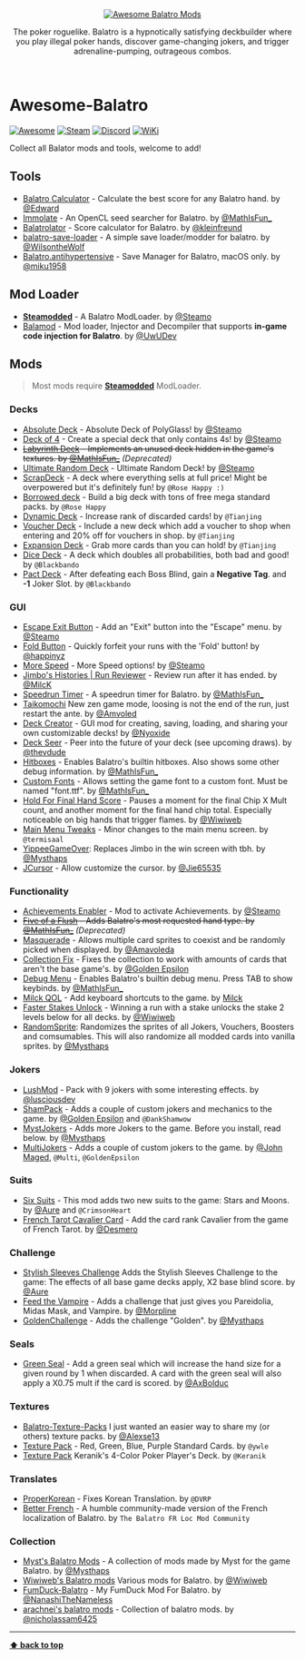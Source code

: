 <div align="center">
  <a href="https://www.playbalatro.com/">
    <img src="https://cdn.cloudflare.steamstatic.com/steam/apps/2379780/header.jpg" alt="Awesome Balatro Mods"/>
  </a>
  
  <p>The poker roguelike. Balatro is a hypnotically satisfying deckbuilder where you play illegal poker hands, discover game-changing jokers, and trigger adrenaline-pumping, outrageous combos.</p>
</div>

<br/>

# Awesome-Balatro

[![Awesome](https://awesome.re/badge.svg)](https://awesome.re)
[![Steam](https://img.shields.io/badge/Steam-Balatro-blue?logo=steam)](https://store.steampowered.com/app/2379780/Balatro/)
[![Discord](https://img.shields.io/badge/Discord-Balatro-blue?logo=discord)](https://discord.gg/balatro)
[![WiKi](https://img.shields.io/badge/WiKi-Balatro-blue?logo=wiki.js)](https://balatro.wiki/)

Collect all Balator mods and tools, welcome to add!

## Tools

- [Balatro Calculator](https://efhiii.github.io/balatro-calculator/) - Calculate the best score for any Balatro hand. by [@Edward](https://github.com/efhiii)
- [Immolate](https://github.com/MathIsFun0/Immolate) - An OpenCL seed searcher for Balatro. by [@MathIsFun_](https://github.com/MathIsFun0)
- [Balatrolator](https://github.com/kleinfreund/balatrolator) - Score calculator for Balatro. by [@kleinfreund](https://github.com/kleinfreund)
- [balatro-save-loader](https://github.com/WilsontheWolf/balatro-save-loader) - A simple save loader/modder for balatro. by [@WilsontheWolf](https://github.com/WilsontheWolf)
- [Balatro.antihypertensive](https://github.com/miku1958/Balatro.antihypertensive) - Save Manager for Balatro, macOS only. by [@miku1958](https://github.com/miku1958)

## Mod Loader
- [**Steamodded**](https://github.com/Steamopollys/Steamodded) - A Balatro ModLoader. by [@Steamo](https://github.com/Steamopollys)
- [Balamod](https://github.com/UwUDev/balamod) - Mod loader, Injector and Decompiler that supports **in-game code injection for Balatro**. by [@UwUDev](https://github.com/UwUDev)

## Mods
> Most mods require [**Steamodded**](https://github.com/Steamopollys/Steamodded) ModLoader.

### Decks
- [Absolute Deck](https://github.com/Steamopollys/Steamodded/blob/main/example_mods/AbsoluteDeck.lua) - Absolute Deck of PolyGlass! by [@Steamo](https://github.com/Steamopollys)
- [Deck of 4](https://github.com/Steamopollys/Steamodded/blob/main/example_mods/DeckOf4s.lua) - Create a special deck that only contains 4s! by [@Steamo](https://github.com/Steamopollys)
- ~~[Labyrinth Deck](https://github.com/Steamopollys/Steamodded/blob/main/example_mods/LabyrinthDeck.lua) - Implements an unused deck hidden in the game's textures. by [@MathIsFun_](https://github.com/MathIsFun0)~~ _(Deprecated)_
- [Ultimate Random Deck](https://github.com/Steamopollys/Steamodded/blob/main/example_mods/UltimateRandom.lua) - Ultimate Random Deck! by [@Steamo](https://github.com/Steamopollys)
- [ScrapDeck](https://discord.com/channels/1116389027176787968/1212307751980498975) - A deck where everything sells at full price! Might be overpowered but it's definitely fun! by `@Rose Happy :)`
- [Borrowed deck](https://discord.com/channels/1116389027176787968/1213054535334109184) - Build a big deck with tons of free mega standard packs. by `@Rose Happy`
- [Dynamic Deck](https://discord.com/channels/1116389027176787968/1211776677584175125) - Increase rank of discarded cards! by `@Tianjing`
- [Voucher Deck](https://discord.com/channels/1116389027176787968/1212498071649521694) - Include a new deck which add a voucher to shop when entering and 20% off for vouchers in shop. by `@Tianjing`
- [Expansion Deck](https://discord.com/channels/1116389027176787968/1213521072591208548) - Grab more cards than you can hold! by `@Tianjing`
- [Dice Deck](https://discord.com/channels/1116389027176787968/1213040102138323024) - A deck which doubles all probabilities, both bad and good! by `@Blackbando`
- [Pact Deck](https://discord.com/channels/1116389027176787968/1212584088968368208) - After defeating each Boss Blind, gain a **Negative Tag**. and **-1** Joker Slot. by `@Blackbando`

### GUI
- [Escape Exit Button](https://github.com/Steamopollys/Steamodded/blob/main/example_mods/EscapeExitButton.lua) - Add an "Exit" button into the "Escape" menu. by [@Steamo](https://github.com/Steamopollys)
- [Fold Button](https://github.com/happinyz/BalatroFoldButton) - Quickly forfeit your runs with the 'Fold' button! by [@happinyz](https://github.com/happinyz)
- [More Speed](https://github.com/Steamopollys/Steamodded/blob/main/example_mods/MoreSpeeds.lua) - More Speed options! by [@Steamo](https://github.com/Steamopollys)
- [Jimbo's Histories | Run Reviewer](https://github.com/Mi1cK/Jimbos-Histories) - Review run after it has ended. by [@MilcK](https://github.com/Mi1cK)
- [Speedrun Timer](https://discord.com/channels/1116389027176787968/1209916317604511814) - A speedrun timer for Balatro. by [@MathIsFun_](https://github.com/mathisfun0)
- [Taikomochi](https://github.com/Amvoled/Taikomochi) New zen game mode, loosing is not the end of the run, just restart the ante. by [@Amvoled](https://github.com/Amvoled)
- [Deck Creator](https://github.com/adambennett/Balatro-DeckCreator) - GUI mod for creating, saving, loading, and sharing your own customizable decks! by [@Nyoxide](https://github.com/adambennett)
- [Deck Seer](https://gist.github.com/theVDude/c8d33960f869207da4a69cc7c035e68d) - Peer into the future of your deck (see upcoming draws). by [@thevdude](https://gist.github.com/theVDude)
- [Hitboxes](https://discord.com/channels/1116389027176787968/1209857245316255744) - Enables Balatro's builtin hitboxes. Also shows some other debug information. by [@MathIsFun_](https://github.com/MathIsFun0)
- [Custom Fonts](https://discord.com/channels/1116389027176787968/1210101577550008390) - Allows setting the game font to a custom font. Must be named "font.ttf". by [@MathIsFun_](https://github.com/MathIsFun0)
- [Hold For Final Hand Score](https://github.com/Wiwiweb/BalatroMods/blob/main/HoldForFinalHandScore.lua) - Pauses a moment for the final Chip X Mult count, and another moment for the final hand chip total. Especially noticeable on big hands that trigger flames. by [@Wiwiweb](https://github.com/Wiwiweb)
- [Main Menu Tweaks](https://discord.com/channels/1116389027176787968/1212843840814325780) - Minor changes to the main menu screen. by `@termisaal`
- [YippeeGameOver](https://github.com/Mysthaps/BalatroMods/tree/main/YippeeGameOver): Replaces Jimbo in the win screen with tbh. by [@Mysthaps](https://github.com/Mysthaps)
- [JCursor](https://github.com/jie65535/JMods/blob/main/JCursor) - Allow customize the cursor. by [@Jie65535](https://github.com/jie65535)

### Functionality
- [Achievements Enabler](https://github.com/Steamopollys/Steamodded/blob/main/example_mods/AchievementsEnabler.lua) - Mod to activate Achievements. by [@Steamo](https://github.com/Steamopollys)
- ~~[Five of a Flush](https://github.com/Steamopollys/Steamodded/blob/main/example_mods/FiveOfAFlush.lua) - Adds Balatro's most requested hand type. by [@MathIsFun_](https://github.com/MathIsFun0)~~ _(Deprecated)_
- [Masquerade](https://github.com/Amvoled/Masquerade) - Allows multiple card sprites to coexist and be randomly picked when displayed. by [@Amavoleda](https://github.com/Amvoled)
- [Collection Fix](https://github.com/GoldenEpsilon/Balatro_CollectionFix) - Fixes the collection to work with amounts of cards that aren't the base game's. by [@Golden Epsilon](https://github.com/GoldenEpsilon)
- [Debug Menu](https://discord.com/channels/1116389027176787968/1209857245316255744) - Enables Balatro's builtin debug menu. Press TAB to show keybinds. by [@MathIsFun_](https://github.com/MathIsFun0)
- [Milck QOL](https://github.com/Mi1cK/Milcks-QOL) - Add keyboard shortcuts to the game. by [Milck](https://github.com/Mi1cK)
- [Faster Stakes Unlock](https://github.com/Wiwiweb/BalatroMods/blob/main/FasterStakesUnlock.lua) - Winning a run with a stake unlocks the stake 2 levels below for all decks. by [@Wiwiweb](https://github.com/Wiwiweb)
- [RandomSprite](https://github.com/Mysthaps/BalatroMods/blob/main/RandomSprites.lua): Randomizes the sprites of all Jokers, Vouchers, Boosters and comsumables. This will also randomize all modded cards into vanilla sprites. by [@Mysthaps](https://github.com/Mysthaps)

### Jokers
- [LushMod](https://github.com/lusciousdev/LushMod) - Pack with 9 jokers with some interesting effects. by [@lusciousdev](https://github.com/lusciousdev)
- [ShamPack](https://github.com/GoldenEpsilon/ShamPack) - Adds a couple of custom jokers and mechanics to the game. by [@Golden Epsilon](https://github.com/GoldenEpsilon) and `@DankShamwow`
- [MystJokers](https://github.com/Mysthaps/BalatroMods/tree/main/MystJokers) - Adds more Jokers to the game. Before you install, read below. by [@Mysthaps](https://github.com/Mysthaps)
- [MultiJokers](https://github.com/iJohnMaged/multi-jokers) - Adds a couple of custom jokers to the game. by [@John Maged](https://github.com/iJohnMaged), `@Multi`, `@GoldenEpsilon`

### Suits
- [Six Suits](https://github.com/Aurelius7309/SixSuits) - This mod adds two new suits to the game: Stars and Moons. by [@Aure](https://github.com/Aurelius7309) and `@CrimsonHeart`
- [French Tarot Cavalier Card](https://github.com/Desmero/FrenchTarotCavalierCard) - Add the card rank Cavalier from the game of French Tarot. by [@Desmero](https://github.com/Desmero/FrenchTarotCavalierCard)

### Challenge
- [Stylish Sleeves Challenge](https://github.com/Aurelius7309/StylishSleeves) Adds the Stylish Sleeves Challenge to the game: The effects of all base game decks apply, X2 base blind score. by [@Aure](https://github.com/Aurelius7309)
- [Feed the Vampire](https://github.com/morpline/FeedTheVampire) - Adds a challenge that just gives you Pareidolia, Midas Mask, and Vampire. by [@Morpline](https://github.com/morpline)
- [GoldenChallenge](https://github.com/Mysthaps/BalatroMods/blob/main/GoldenChallenge.lua) - Adds the challenge "Golden". by [@Mysthaps](https://github.com/Mysthaps)

### Seals
- [Green Seal](https://github.com/AxBolduc/GreenSeal) - Add a green seal which will increase the hand size for a given round by 1 when discarded. A card with the green seal will also apply a X0.75 mult if the card is scored. by [@AxBolduc](https://github.com/AxBolduc)

### Textures
- [Balatro-Texture-Packs](https://github.com/alexse13dev/Balatro-Texture-Packs) I just wanted an easier way to share my (or others) texture packs. by [@Alexse13](https://github.com/alexse13dev)
- [Texture Pack](https://discord.com/channels/1116389027176787968/1212507813792714762) - Red, Green, Blue, Purple Standard Cards. by `@ywle`
- [Texture Pack](https://discord.com/channels/1116389027176787968/1212504558853689434) Keranik's 4-Color Poker Player's Deck. by `@Keranik`

### Translates
- [ProperKorean](https://discord.com/channels/1116389027176787968/1211094025159966790) - Fixes Korean Translation. by `@DVRP`
- [Better French](https://github.com/FrBmt-BIGetNouf/balatro-french-translations) - A humble community-made version of the French localization of Balatro. by `The Balatro FR Loc Mod Community`

### Collection
- [Myst's Balatro Mods](https://github.com/Mysthaps/BalatroMods) - A collection of mods made by Myst for the game Balatro. by [@Mysthaps](https://github.com/Mysthaps)
- [Wiwiweb's Balatro mods](https://github.com/Wiwiweb/BalatroMods) Various mods for Balatro. by [@Wiwiweb](https://github.com/Wiwiweb)
- [FumDuck-Balatro](https://github.com/NanashiTheNameless/FumDuck-Balatro) - My FumDuck Mod For Balatro. by [@NanashiTheNameless](https://github.com/NanashiTheNameless)
- [arachnei's balatro mods](https://github.com/nicholassam6425/balatro-mods) - Collection of balatro mods. by [@nicholassam6425](https://github.com/nicholassam6425)


---

**[⬆ back to top](#Awesome-Balatro)**
